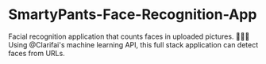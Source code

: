 # SmartyPants-Face-Recognition-App
Facial recognition application that counts faces in uploaded pictures. 👨‍💻🙌
Using @Clarifai's machine learning API, this full stack application can detect faces from URLs.
